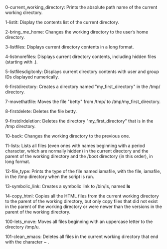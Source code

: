 0-current_working_directory: Prints the absolute path name of the current working directory.

1-listit: Display the contents list of the current directory.

2-bring_me_home: Changes the working directory to the user’s home directory.

3-listfiles: Displays current directory contents in a long format.

4-listmorefiles: Displays current directory contents, including hidden files (starting with .).

5-listfilesdigitonly: Displays current directory contents with user and group IDs displayed numerically.

6-firstdirectory: Creates a directory named "my_first_directory" in the /tmp/ directory.

7-movethatfile: Moves the file "betty" from /tmp/ to /tmp/my_first_directory.

8-firstdelete: Deletes the file betty.

9-firstdirdeletion: Deletes the directory "my_first_directory" that is in the /tmp directory.

10-back: Changes the working directory to the previous one.

11-lists: Lists all files (even ones with names beginning with a period character, which are normally hidden) in the current directory and the parent of the working directory and the /boot directory (in this order), in long format.

12-file_type: Prints the type of the file named iamafile, with the file, iamafile, in the /tmp directory when the script is run.

13-symbolic_link: Creates a symbolic link to /bin/ls, named __ls__

14-copy_html: Copies all the HTML files from the current working directory to the parent of the working directory, but only copy files that did not exist in the parent of the working directory or were newer than the versions in the parent of the working directory.

100-lets_move: Moves all files beginning with an uppercase letter to the directory /tmp/u.

101-clean_emacs: Deletes all files in the current working directory that end with the character ~ .
